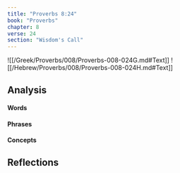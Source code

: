 ```yaml
---
title: "Proverbs 8:24"
book: "Proverbs"
chapter: 8
verse: 24
section: "Wisdom's Call"
---
```

![[/Greek/Proverbs/008/Proverbs-008-024G.md#Text]]
![[/Hebrew/Proverbs/008/Proverbs-008-024H.md#Text]]

## Analysis

#### Words

#### Phrases

#### Concepts

## Reflections

